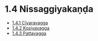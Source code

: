 # 1.4 Nissaggiyakaṇḍa

* [1.4.1 Cīvaravagga](1.4/1.4.1.md)
* [1.4.2 Kosiyavagga](1.4/1.4.2.md)
* [1.4.3 Pattavagga](1.4/1.4.3.md)
